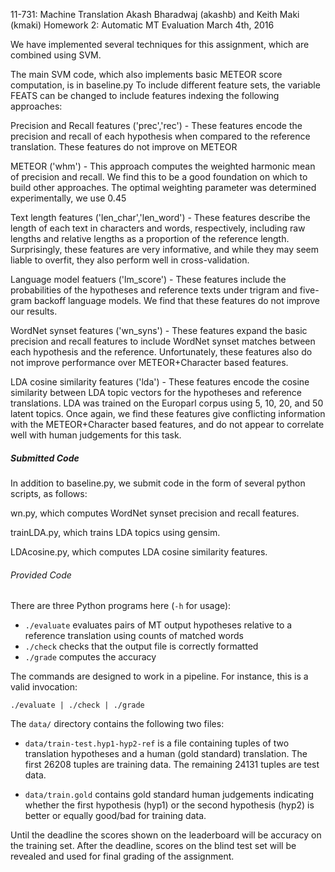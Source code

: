 11-731: Machine Translation
Akash Bharadwaj (akashb) and Keith Maki (kmaki)
Homework 2: Automatic MT Evaluation
March 4th, 2016

We have implemented several techniques for this assignment, which are combined using SVM.

The main SVM code, which also implements basic METEOR score computation, is in baseline.py
To include different feature sets, the variable FEATS can be changed to include features indexing the following approaches:

Precision and Recall features ('prec','rec') - These features encode the precision and recall of each hypothesis when compared to the reference translation.  These features do not improve on METEOR

METEOR ('whm') - This approach computes the weighted harmonic mean of precision and recall.  We find this to be a good foundation on which to build other approaches.  The optimal weighting parameter was determined experimentally, we use 0.45

Text length features ('len_char','len_word') - These features describe the length of each text in characters and words, respectively, including raw lengths and relative lengths as a proportion of the reference length.  Surprisingly, these features are very informative, and while they may seem liable to overfit, they also perform well in cross-validation.

Language model featuers ('lm_score') - These features include the probabilities of the hypotheses and reference texts under trigram and five-gram backoff language models.  We find that these features do not improve our results.

WordNet synset features ('wn_syns') - These features expand the basic precision and recall features to include WordNet synset matches between each hypothesis and the reference.  Unfortunately, these features also do not improve performance over METEOR+Character based features.

LDA cosine similarity features ('lda') - These features encode the cosine similarity between LDA topic vectors for the hypotheses and reference translations.  LDA was trained on the Europarl corpus using 5, 10, 20, and 50 latent topics.  Once again, we find these features give conflicting information with the METEOR+Character based features, and do not appear to correlate well with human judgements for this task.

##### Submitted Code #####

In addition to baseline.py, we submit code in the form of several python scripts, as follows:

wn.py, which computes WordNet synset precision and recall features.

trainLDA.py, which trains LDA topics using gensim.

LDAcosine.py, which computes LDA cosine similarity features.

###### Provided Code ######

There are three Python programs here (`-h` for usage):

 - `./evaluate` evaluates pairs of MT output hypotheses relative to a reference translation using counts of matched words
 - `./check` checks that the output file is correctly formatted
 - `./grade` computes the accuracy

The commands are designed to work in a pipeline. For instance, this is a valid invocation:

    ./evaluate | ./check | ./grade


The `data/` directory contains the following two files:

 - `data/train-test.hyp1-hyp2-ref` is a file containing tuples of two translation hypotheses and a human (gold standard) translation. The first 26208 tuples are training data. The remaining 24131 tuples are test data.

 - `data/train.gold` contains gold standard human judgements indicating whether the first hypothesis (hyp1) or the second hypothesis (hyp2) is better or equally good/bad for training data.

Until the deadline the scores shown on the leaderboard will be accuracy on the training set. After the deadline, scores on the blind test set will be revealed and used for final grading of the assignment.
